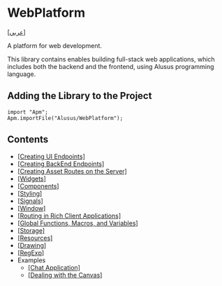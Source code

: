 # WebPlatform

[[عربي]](readme.ar.md)

A platform for web development.

This library contains enables building full-stack web applications, which includes
both the backend and the frontend, using Alusus programming language.

## Adding the Library to the Project

```
import "Apm";
Apm.importFile("Alusus/WebPlatform");
```

## Contents

* [[Creating UI Endpoints]](Doc/ui_endpoints.en.md)
* [[Creating BackEnd Endpoints]](Doc/be_endpoints.en.md)
* [[Creating Asset Routes on the Server]](Doc/asset_routes.en.md)
* [[Widgets]](Doc/widgets.en.md)
* [[Components]](Doc/components.en.md)
* [[Styling]](Doc/styling.en.md)
* [[Signals]](Doc/signals.en.md)
* [[Window]](Doc/window.en.md)
* [[Routing in Rich Client Applications]](Doc/routing.en.md)
* [[Global Functions, Macros, and Variables]](Doc/global_funcs.en.md)
* [[Storage]](Doc/storage.en.md)
* [[Resources]](Doc/resources.en.md)
* [[Drawing]](Doc/drawing.en.md)
* [[RegExp]](Doc/regexp.en.md)
* Examples
  * [[Chat Application]](Doc/chat_example.en.md)
  * [[Dealing with the Canvas]](Doc/canvas_example.en.md)

